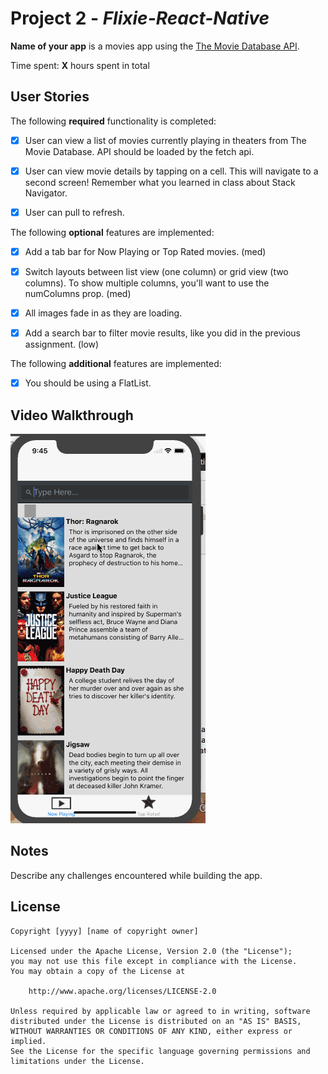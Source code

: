 # Project 2 - *Flixie-React-Native*

**Name of your app** is a movies app using the [The Movie Database API](http://docs.themoviedb.apiary.io/#).

Time spent: **X** hours spent in total

## User Stories

The following **required** functionality is completed:

- [X] User can view a list of movies currently playing in theaters from The Movie Database. API should be loaded by the fetch api.
- [X] User can view movie details by tapping on a cell. This will navigate to a second screen! Remember what you learned in class about Stack Navigator.
- [X] User can pull to refresh.


The following **optional** features are implemented:

- [X] Add a tab bar for Now Playing or Top Rated movies. (med)
- [X] Switch layouts between list view (one column) or grid view (two columns). To show multiple columns, you'll want to use the numColumns prop. (med)
- [X] All images fade in as they are loading.
- [X] Add a search bar to filter movie results, like you did in the previous assignment. (low)


The following **additional** features are implemented:

- [X] You should be using a FlatList.

## Video Walkthrough

![Alt text](flixie-react-native.gif?raw=true "flixie-react-native")

## Notes

Describe any challenges encountered while building the app.

## License

    Copyright [yyyy] [name of copyright owner]

    Licensed under the Apache License, Version 2.0 (the "License");
    you may not use this file except in compliance with the License.
    You may obtain a copy of the License at

        http://www.apache.org/licenses/LICENSE-2.0

    Unless required by applicable law or agreed to in writing, software
    distributed under the License is distributed on an "AS IS" BASIS,
    WITHOUT WARRANTIES OR CONDITIONS OF ANY KIND, either express or implied.
    See the License for the specific language governing permissions and
    limitations under the License.